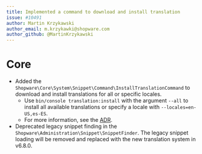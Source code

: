 ```yaml
---
title: Implemented a command to download and install translation
issue: #10491
author: Martin Krzykawski
author_email: m.krzykawki@shopware.com
author_github: @MartinKrzykawski
---
```

# Core
* Added the `Shopware\Core\System\Snippet\Command\InstallTranslationCommand` to download and install translations for all or specific locales.
  * Use `bin/console translation:install` with the argument `--all` to install all available translations or specify a locale with `--locales=en-US,es-ES`.
  * For more information, see the [ADR](https://github.com/shopware/shopware/blob/trunk/adr/2025-06-03-integrating-the-language-pack-into-platform.md).
* Deprecated legacy snippet finding in the `Shopware\Administration\Snippet\SnippetFinder`. The legacy snippet loading will be removed and replaced with the new translation system in v6.8.0.
